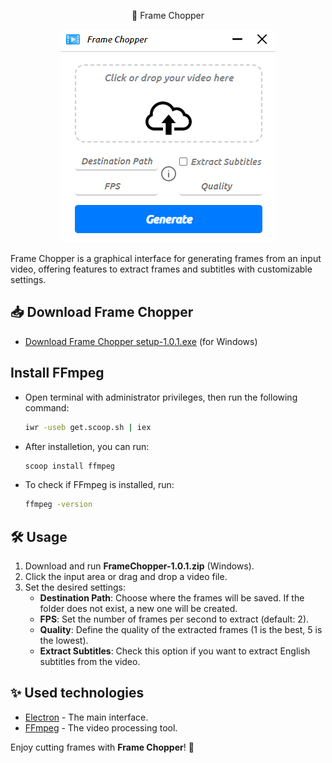 <p align="center">
  🎥 Frame Chopper
</p>

<div align="center">
  <img src="./src/images/framechopper.png" alt="Frame Chopper" />
</div>

Frame Chopper is a graphical interface for generating frames from an input video, offering features to extract frames and subtitles with customizable settings.

## 📥 Download Frame Chopper

- [Download Frame Chopper setup-1.0.1.exe](https://github.com/JavaRaf/Frame-Chopper/releases/tag/v1.0.1) (for Windows)

## Install FFmpeg

- Open terminal with administrator privileges, then run the following command: 
  ```bash
  iwr -useb get.scoop.sh | iex

- After installetion, you can run:
  ```bash
  scoop install ffmpeg

- To check if FFmpeg is installed, run:
  ```bash
  ffmpeg -version
  ```


## 🛠️ Usage

1. Download and run **FrameChopper-1.0.1.zip** (Windows).
2. Click the input area or drag and drop a video file.
3. Set the desired settings:
   - **Destination Path**: Choose where the frames will be saved. If the folder does not exist, a new one will be created.
   - **FPS**: Set the number of frames per second to extract (default: 2).
   - **Quality**: Define the quality of the extracted frames (1 is the best, 5 is the lowest).
   - **Extract Subtitles**: Check this option if you want to extract English subtitles from the video.

## ✨ Used technologies

- [Electron](https://www.electronjs.org) - The main interface.
- [FFmpeg](https://ffmpeg.org) - The video processing tool.


Enjoy cutting frames with **Frame Chopper**! 🚀
